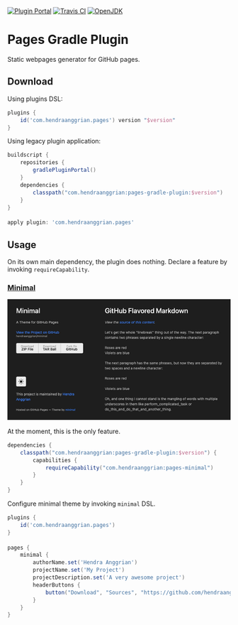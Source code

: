 [![Plugin Portal](https://img.shields.io/maven-metadata/v?label=plugin-portal&metadataUrl=https%3A%2F%2Fplugins.gradle.org%2Fm2%2Fcom%2Fhendraanggrian%2Fpages%2Fcom.hendraanggrian.pages.gradle.plugin%2Fmaven-metadata.xml)](https://plugins.gradle.org/plugin/com.hendraanggrian.pages.minimal)
[![Travis CI](https://img.shields.io/travis/com/hendraanggrian/pages-gradle-plugin)](https://travis-ci.com/github/hendraanggrian/pages-gradle-plugin)
[![OpenJDK](https://img.shields.io/badge/JDK-1.8+-informational)](https://openjdk.java.net/projects/jdk8)

# Pages Gradle Plugin

Static webpages generator for GitHub pages.

## Download

Using plugins DSL:

```gradle
plugins {
    id('com.hendraanggrian.pages') version "$version"
}
```

Using legacy plugin application:

```gradle
buildscript {
    repositories {
        gradlePluginPortal()
    }
    dependencies {
        classpath("com.hendraanggrian:pages-gradle-plugin:$version")
    }
}

apply plugin: 'com.hendraanggrian.pages'
```

## Usage

On its own main dependency, the plugin does nothing. Declare a feature by invoking `requireCapability`.

### [Minimal](https://github.com/hendraanggrian/minimal-theme)

![Minimal preview](images/preview_minimal.png)

At the moment, this is the only feature.

```gradle
dependencies {
    classpath("com.hendraanggrian:pages-gradle-plugin:$version") {
        capabilities {
            requireCapability("com.hendraanggrian:pages-minimal")
        }
    }
}
```

Configure minimal theme by invoking `minimal` DSL.

```gradle
plugins {
    id('com.hendraanggrian.pages')
}

pages {
    minimal {
        authorName.set('Hendra Anggrian')
        projectName.set('My Project')
        projectDescription.set('A very awesome project')
        headerButtons {
            button("Download", "Sources", "https://github.com/hendraanggrian/my-project/zipball/main")
        }
    }
}
```
